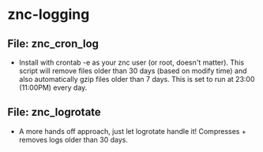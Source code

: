 # znc-logging

## File: znc_cron_log
* Install with crontab -e as your znc user (or root, doesn't matter). This script will remove files older than 30 days (based on modify time) and also automatically gzip files older than 7 days. This is set to run at 23:00 (11:00PM) every day.

## File: znc_logrotate
* A more hands off approach, just let logrotate handle it! Compresses + removes logs older than 30 days.
